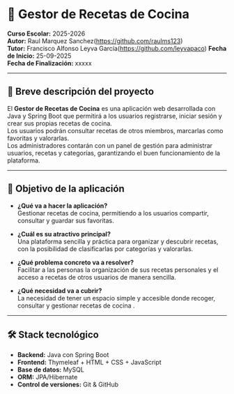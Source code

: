 # 🍲 Gestor de Recetas de Cocina  

**Curso Escolar:** 2025-2026  
**Autor:** Raul Marquez Sanchez(https://github.com/raulms123)  
**Tutor:** Francisco Alfonso Leyva García(https://github.com/leyvapaco)
**Fecha de Inicio:** 25-09-2025      
**Fecha de Finalización:** xxxxx  

---

## 📌 Breve descripción del proyecto  
El **Gestor de Recetas de Cocina** es una aplicación web desarrollada con Java y Spring Boot que permitirá a los usuarios registrarse, iniciar sesión y crear sus propias recetas de cocina.  
Los usuarios podrán consultar recetas de otros miembros, marcarlas como favoritas y valorarlas.  
Los administradores contarán con un panel de gestión para administrar usuarios, recetas y categorías, garantizando el buen funcionamiento de la plataforma.  

---

## 🎯 Objetivo de la aplicación  
- **¿Qué va a hacer la aplicación?**  
  Gestionar recetas de cocina, permitiendo a los usuarios compartir, consultar y guardar sus favoritas.  

- **¿Cuál es su atractivo principal?**  
  Una plataforma sencilla y práctica para organizar y descubrir recetas, con la posibilidad de clasificarlas por categorías y valorarlas.  

- **¿Qué problema concreto va a resolver?**  
  Facilitar a las personas la organización de sus recetas personales y el acceso a recetas de otros usuarios de manera sencilla.  

- **¿Qué necesidad va a cubrir?**  
  La necesidad de tener un espacio simple y accesible donde recoger, consultar y gestionar recetas de cocina .  

---

## 🛠️ Stack tecnológico  
- **Backend:** Java con Spring Boot  
- **Frontend:** Thymeleaf + HTML + CSS + JavaScript  
- **Base de datos:** MySQL  
- **ORM:** JPA/Hibernate  
- **Control de versiones:** Git & GitHub  
